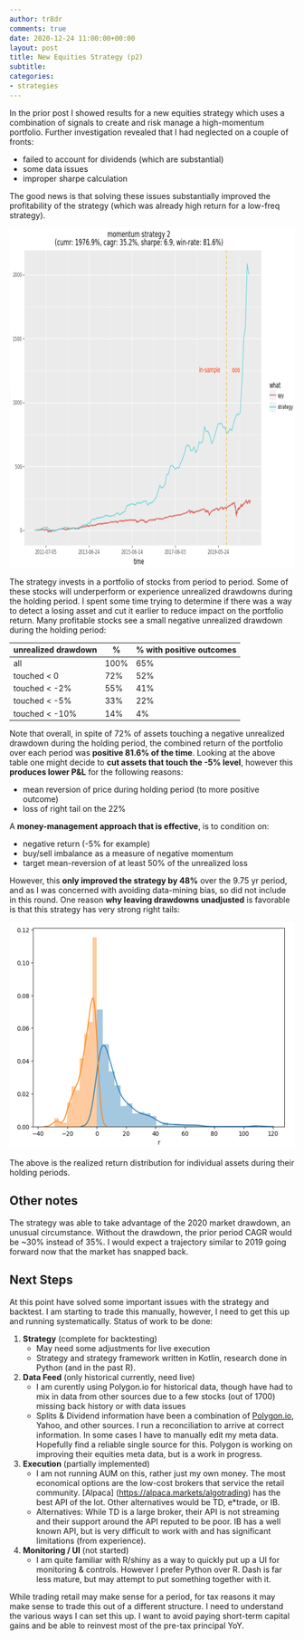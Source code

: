 ```yaml
---
author: tr8dr
comments: true
date: 2020-12-24 11:00:00+00:00
layout: post
title: New Equities Strategy (p2)
subtitle: 
categories:
- strategies
---
```

In the prior post I showed results for a new equities strategy which uses a combination of signals to
create and risk manage a high-momentum portfolio.  Further investigation revealed that I had neglected
on a couple of fronts:

- failed to account for dividends (which are substantial)
- some data issues
- improper sharpe calculation

The good news is that solving these issues substantially improved the profitability of the strategy (which was
already high return for a low-freq strategy).

<img src="/assets/2020-12-24/strat2.png" width="800" height="600" />

The strategy invests in a portfolio of stocks from period to period.  Some of these stocks will underperform
or experience unrealized drawdowns during the holding period.  I spent some time trying to determine if there was a way to detect a 
losing asset and cut it earlier to reduce impact on the portfolio return.  Many profitable
stocks see a small negative unrealized drawdown during the holding period:

| unrealized drawdown | %       | % with positive outcomes |
|---------------------|---------|--------------------------|
| all                 | 100%    | 65%                      |
| touched < 0         | 72%     | 52%                      |
| touched < -2%       | 55%     | 41%                      |
| touched < -5%       | 33%     | 22%                      |
| touched < -10%      | 14%     | 4%                       |

Note that overall, in spite of 72% of assets touching a negative unrealized drawdown during the holding period, the
combined return of the portfolio over each period was __positive 81.6% of the time__.  Looking at the above table one
might decide to __cut assets that touch the -5% level__, however this __produces lower P&L__ for the following reasons:

- mean reversion of price during holding period (to more positive outcome)
- loss of right tail on the 22%

A __money-management approach that is effective__, is to condition on:

- negative return (-5% for example)
- buy/sell imbalance as a measure of negative momentum
- target mean-reversion of at least 50% of the unrealized loss

However, this __only improved the strategy by 48%__ over the 9.75 yr period, and as I was concerned with avoiding data-mining bias, 
so did not include in this round.  One reason __why leaving drawdowns unadjusted__ is favorable is that this strategy has
very strong right tails:

<img src="/assets/2020-12-24/asset-dist.png" width="600" height="400" />

The above is the realized return distribution for individual assets during their holding periods. 

## Other notes
The strategy was able to take advantage of the 2020 market drawdown, an unusual circumstance.  Without the drawdown, the
prior period CAGR would be ~30% instead of 35%. I would expect a trajectory similar to 2019 going forward now that the
market has snapped back.

## Next Steps
At this point have solved some important issues with the strategy and backtest.  I am starting to trade this manually,
however, I need to get this up and running systematically.  Status of work to be done:

1. __Strategy__ (complete for backtesting)
   * May need some adjustments for live execution
   * Strategy and strategy framework written in Kotlin, research done in Python (and in the past R). 
2. __Data Feed__ (only historical currently, need live)    
   * I am curently using Polygon.io for historical data, though have had to mix in data from other sources due
     to a few stocks (out of 1700) missing back history or with data issues
   * Splits & Dividend information have been a combination of [Polygon.io](https://polygon.io/), Yahoo, and other
     sources.  I run a reconciliation to arrive at correct information.  In some cases I have to manually edit my meta 
     data.  Hopefully find a reliable single source for this.  Polygon is working on improving their equities meta
     data, but is a work in progress.
3. __Execution__ (partially implemented)
   * I am not running AUM on this, rather just my own money.  The most economical options are the low-cost brokers that 
     service the retail community.  [Alpaca] (https://alpaca.markets/algotrading) has the best API of the lot.  Other 
     alternatives would be TD, e*trade, or IB.   
   * Alternatives: While TD is a large broker, their API is not streaming and their support around the API reputed to be
     poor.  IB has a well known API, but is very difficult to work with and has significant limitations (from experience).
4. __Monitoring / UI__ (not started)
   * I am quite familiar with R/shiny as a way to quickly put up a UI for monitoring & controls.  However I prefer 
     Python over R.  Dash is far less mature, but may attempt to put something together with it.

While trading retail may make sense for a period, for tax reasons it may make sense to trade this out of a different
structure.  I need to understand the various ways I can set this up.  I want to avoid paying short-term capital gains
and be able to reinvest most of the pre-tax principal YoY.